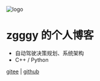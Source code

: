 ![logo](/src/youko.png)

# zgggy 的个人博客

- 自动驾驶决策规划、系统架构
- C++ / Python

[gitee](https://gitee.com/zgggy) | [github](https://github.com/zgggy)